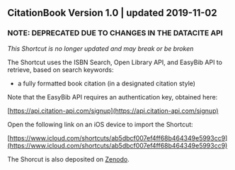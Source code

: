 ## CitationBook Version 1.0 | updated 2019-11-02

### NOTE: DEPRECATED DUE TO CHANGES IN THE DATACITE API

*This Shortcut is no longer updated and may break or be broken*

The Shortcut uses the ISBN Search, Open Library API, and EasyBib API to retrieve, based on search keywords:

* a fully formatted book citation (in a designated citation style)

Note that the EasyBib API requires an authentication key, obtained here:

[https://api.citation-api.com/signup](https://api.citation-api.com/signup)

Open the following link on an iOS device to import the Shortcut:

[https://www.icloud.com/shortcuts/ab5dbcf007ef4ff68b464349e5993cc9](https://www.icloud.com/shortcuts/ab5dbcf007ef4ff68b464349e5993cc9)

The Shorcut is also deposited on [Zenodo](https://zenodo.org/record/3555602#.XgvrWi9OmfA).